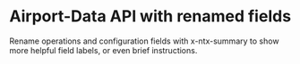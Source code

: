 # Airport-Data API with renamed fields
Rename operations and configuration fields with x-ntx-summary to show more helpful field labels, or even brief instructions.
